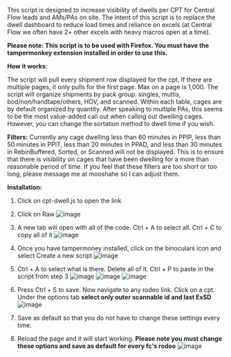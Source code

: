 This script is designed to increase visibility of dwells per CPT for Central Flow leads and AMs/PAs on site. The intent of this script is to replace the dwell dashboard to reduce load times and reliance on excels (at Central Flow we often have 2+ other excels with heavy macros open at a time).

**Please note: This script is to be used with Firefox. You must have the tampermonkey extension installed in order to use this.**

**How it works**:

The script will pull every shipment row displayed for the cpt. If there are multiple pages, it only pulls for the first page. Max on a page is 1,000.
The script will organize shipments by pack group: singles, multis, bod/non/handtape/others, HOV, and scanned.
Within each table, cages are by default organized by quantity. After speaking to multiple PAs, this seems to be the most value-added call out when calling out dwelling cages.
However, you can change the sortation method to dwell time if you wish.

**Filters:**
Currently any cage dwelling less than 60 minutes in PPIP, less than 50 minutes in PPIT, less than 20 minutes in PPAD, and less than 30 minutes in RebinBuffered, Sorted, or Scanned will not be displayed.
This is to ensure that there is visibility on cages that have been dwelling for a more than reasonable period of time.
If you feel that these filters are too short or too long, please message me at mooshahe so I can adjust them.

**Installation:**
1. Click on cpt-dwell.js to open the link
  
2. Click on Raw
  ![image](https://user-images.githubusercontent.com/104536361/210673512-10783975-3054-4d4e-ae44-e36addaf47a2.png)

3. A new tab will open with all of the code. Ctrl + A to select all. Ctrl + C to copy all of it
  ![image](https://user-images.githubusercontent.com/104536361/210673668-3b1a6f73-0b20-49cf-bcf1-e3e9b73aedbb.png)

4. Once you have tampermoney installed, click on the binoculars icon and select Create a new script
  ![image](https://user-images.githubusercontent.com/104536361/210673751-d556a76d-7dfc-4bc6-9073-f7b1d49bb1c9.png)

5. Ctrl + A to select what is there. Delete all of it. Ctrl + P to paste in the script from step 3
![image](https://user-images.githubusercontent.com/104536361/210673846-1b14a258-8749-46a3-bafc-e4f43e6fc79f.png)
![image](https://user-images.githubusercontent.com/104536361/210673861-3509d7ec-cb12-4c1e-a10e-38ce36415d07.png)
![image](https://user-images.githubusercontent.com/104536361/210673931-c3297a44-6c41-4716-938b-db5a96e94b9d.png)

6. Press Ctrl + S to save. Now navigate to any rodeo link. Click on a cpt. Under the options tab **select only outer scannable id and last ExSD**
  ![image](https://user-images.githubusercontent.com/104536361/210674065-a44ec4af-e29b-4666-a4de-4ab8fec59e81.png)

7. Save as default so that you do not have to change these settings every time.

8. Reload the page and it will start working. **Please note you must change these options and save as default for every fc's rodeo**
  ![image](https://user-images.githubusercontent.com/104536361/210674186-79d1ee96-f55a-48b7-9397-ab38a2260bf0.png)



